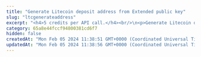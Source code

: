 ```yaml
---
title: "Generate Litecoin deposit address from Extended public key"
slug: "ltcgenerateaddress"
excerpt: "<h4>5 credits per API call.</h4><br/>\n<p>Generate Litecoin deposit address from Extended public key. Deposit address is generated for the specific index - each extended public key can generate\nup to 2^31 addresses starting from index 0 until 2^31 - 1.</p>\n<br />Examples of using this endpoint with the Tatum JS SDK can be found in <a href=\"https://github.com/tatumio/tatum-js/tree/v2/examples/ltc-example/src/app/ltc.wallet.example.ts\" target=\"_blank\">Tatum LTC SDK</a>."
category: 65a8e44fccf94800381cd6f7
hidden: false
createdAt: "Mon Feb 05 2024 11:38:51 GMT+0000 (Coordinated Universal Time)"
updatedAt: "Mon Feb 05 2024 11:38:56 GMT+0000 (Coordinated Universal Time)"
---
```

